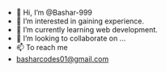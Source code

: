 - 👋 Hi, I’m @Bashar-999
- 👀 I’m interested in gaining experience. 
- 🌱 I’m currently learning web development. 
- 💞️ I’m looking to collaborate on ...
- 📫 To reach me 
- basharcodes01@gmail.com

<!---
Bashar-999/Bashar-999 is a ✨ special ✨ repository because its `README.md` (this file) appears on your GitHub profile.
You can click the Preview link to take a look at your changes.
--->
